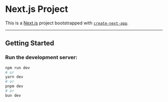 # Next.js Project

This is a [Next.js](https://nextjs.org) project bootstrapped with [`create-next-app`](https://nextjs.org/docs/app/api-reference/cli/create-next-app).

---

## Getting Started

### Run the development server:

```bash
npm run dev
# or
yarn dev
# or
pnpm dev
# or
bun dev
```
